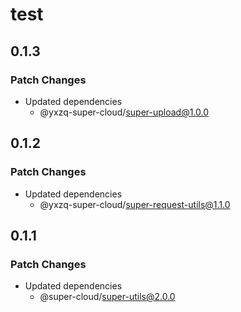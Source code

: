 # test

## 0.1.3

### Patch Changes

- Updated dependencies
  - @yxzq-super-cloud/super-upload@1.0.0

## 0.1.2

### Patch Changes

- Updated dependencies
  - @yxzq-super-cloud/super-request-utils@1.1.0

## 0.1.1

### Patch Changes

- Updated dependencies
  - @super-cloud/super-utils@2.0.0
